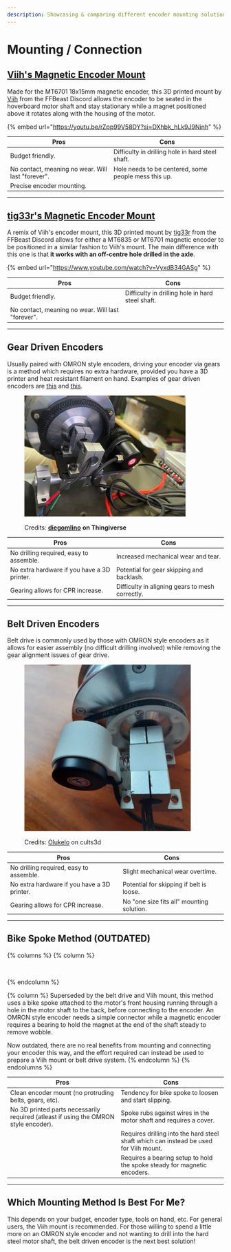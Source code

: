 ```yaml
---
description: Showcasing & comparing different encoder mounting solutions.
---
```


# Mounting / Connection

## [Viih's Magnetic Encoder Mount](https://www.printables.com/model/934160-ffbeast-encoder-assembly)

Made for the MT6701 18x15mm magnetic encoder, this 3D printed mount by [Viih](https://www.printables.com/@Viih_341714) from the FFBeast Discord allows the encoder to be seated in the hoverboard motor shaft and stay stationary while a magnet positioned above it rotates along with the housing of the motor.

{% embed url="https://youtu.be/rZpp99V58DY?si=DXhbk_hLk9J9Ninh" %}

| Pros                                              | Cons                                                 |
| ------------------------------------------------- | ---------------------------------------------------- |
| Budget friendly.                                  | Difficulty in drilling hole in hard steel shaft.     |
| No contact, meaning no wear. Will last "forever". | Hole needs to be centered, some people mess this up. |
| Precise encoder mounting.                         |                                                      |

***

## [tig33r's Magnetic Encoder Mount](https://www.printables.com/model/1380474-magnetic-encoder-mount-for-hoverboard-wheel-motor)

A remix of Viih's encoder mount, this 3D printed mount by [tig33r](https://www.printables.com/@tig33r_3322973) from the FFBeast Discord allows for either a MT6835 or MT6701 magnetic encoder to be positioned in a similar fashion to Viih's mount. The main difference with this one is that **it works with an off-centre hole drilled in the axle**.

{% embed url="https://www.youtube.com/watch?v=VyxdB34GASg" %}

| Pros                                              | Cons                                             |
| ------------------------------------------------- | ------------------------------------------------ |
| Budget friendly.                                  | Difficulty in drilling hole in hard steel shaft. |
| No contact, meaning no wear. Will last "forever". |                                                  |

***

## Gear Driven Encoders

Usually paired with OMRON style encoders, driving your encoder via gears is a method which requires no extra hardware, provided you have a 3D printer and heat resistant filament on hand. Examples of gear driven encoders are [this](https://www.printables.com/model/981504-hoverboard-ffbeast-openffboard-ffb-sim-wheel-encod) and [this](https://www.thingiverse.com/thing:6664358).

<figure><img src="../../.gitbook/assets/image (2) (1).png" alt="" width="375"><figcaption><p>Credits: <a href="https://www.thingiverse.com/diegomlino"><strong>diegomlino</strong></a> <strong>on Thingiverse</strong></p></figcaption></figure>

| Pros                                        | Cons                                            |
| ------------------------------------------- | ----------------------------------------------- |
| No drilling required, easy to assemble.     | Increased mechanical wear and tear.             |
| No extra hardware if you have a 3D printer. | Potential for gear skipping and backlash.       |
| Gearing allows for CPR increase.            | Difficulty in aligning gears to mesh correctly. |

***

## Belt Driven Encoders

Belt drive is commonly used by those with OMRON style encoders as it allows for easier assembly (no difficult drilling involved) while removing the gear alignment issues of gear drive.

<figure><img src="../../.gitbook/assets/image (3) (1).png" alt="" width="387"><figcaption><p>Credits: <a href="https://cults3d.com/en/users/Olukelo/3d-models">Olukelo</a> on cults3d</p></figcaption></figure>

| Pros                                        | Cons                                      |
| ------------------------------------------- | ----------------------------------------- |
| No drilling required, easy to assemble.     | Slight mechanical wear overtime.          |
| No extra hardware if you have a 3D printer. | Potential for skipping if belt is loose.  |
| Gearing allows for CPR increase.            | No "one size fits all" mounting solution. |

***

## Bike Spoke Method (OUTDATED)&#x20;

{% columns %}
{% column %}


<figure><img src="../../.gitbook/assets/image (4).png" alt="" width="188"><figcaption></figcaption></figure>
{% endcolumn %}

{% column %}
Superseded by the belt drive and Viih mount, this method uses a bike spoke attached to the motor's front housing running through a hole in the motor shaft to the back, before connecting to the encoder. An OMRON style encoder needs a simple connector while a magnetic encoder requires a bearing to hold the magnet at the end of the shaft steady to remove wobble.

Now outdated, there are no real benefits from mounting and connecting your encoder this way, and the effort required can instead be used to prepare a Viih mount or belt drive system.
{% endcolumn %}
{% endcolumns %}

| Pros                                                                                 | Cons                                                                                  |
| ------------------------------------------------------------------------------------ | ------------------------------------------------------------------------------------- |
| Clean encoder mount (no protruding belts, gears, etc).                               | Tendency for bike spoke to loosen and start slipping.                                 |
| No 3D printed parts necessarily required (atleast if using the OMRON style encoder). | Spoke rubs against wires in the motor shaft and requires a cover.                     |
|                                                                                      | Requires drilling into the hard steel shaft which can instead be used for Viih mount. |
|                                                                                      | Requires a bearing setup to hold the spoke steady for magnetic encoders.              |

***

## Which Mounting Method Is Best For Me?

This depends on your budget, encoder type, tools on hand, etc. For general users, the Viih mount is recommended. For those willing to spend a little more on an OMRON style encoder and not wanting to drill into the hard steel motor shaft, the belt driven encoder is the next best solution!
